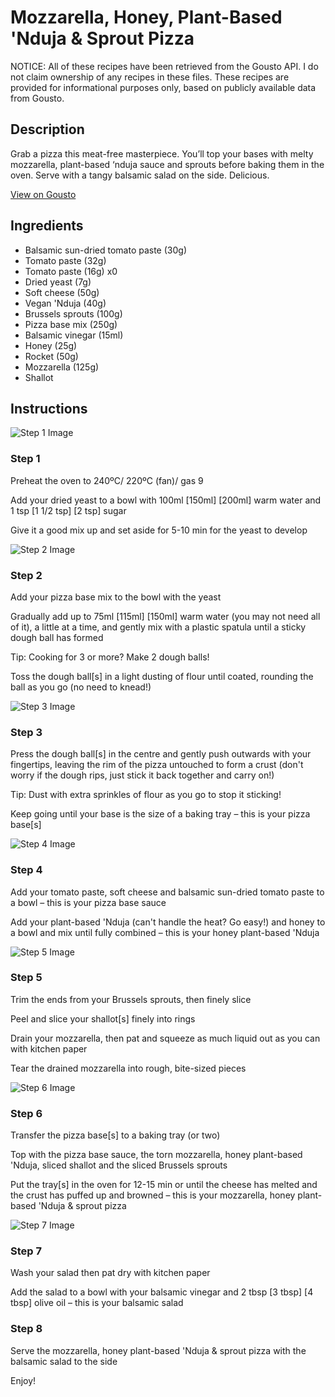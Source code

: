 # Mozzarella, Honey, Plant-Based 'Nduja & Sprout Pizza

NOTICE: All of these recipes have been retrieved from the Gousto API. I do not claim ownership of any recipes in these files. These recipes are provided for informational purposes only, based on publicly available data from Gousto.

## Description

Grab a pizza this meat-free masterpiece. You’ll top your bases with melty mozzarella, plant-based ‘nduja sauce and sprouts before baking them in the oven. Serve with a tangy balsamic salad on the side. Delicious.

[View on Gousto](https://www.gousto.co.uk/recipes/cookbook/mozzarella-honey-plant-based-nduja-sprout-pizza)

## Ingredients

- Balsamic sun-dried tomato paste (30g)
- Tomato paste (32g)
- Tomato paste (16g) x0
- Dried yeast (7g)
- Soft cheese (50g)
- Vegan 'Nduja (40g)
- Brussels sprouts (100g)
- Pizza base mix (250g)
- Balsamic vinegar (15ml)
- Honey (25g)
- Rocket (50g)
- Mozzarella (125g)
- Shallot

## Instructions

![Step 1 Image](https://production-media.gousto.co.uk/cms/recipe-step-image/step-1-1694442509898-x200.jpg)

### Step 1

Preheat the oven to 240ºC/ 220ºC (fan)/ gas 9

Add your dried yeast to a bowl with 100ml <span class="text-purple">[150ml]</span> <span class="text-danger">[200ml] </span>warm water and 1 tsp <span class="text-purple">[1 1/2 tsp]</span> <span class="text-danger">[2 tsp]</span> sugar

Give it a good mix up and set aside for 5-10 min for the yeast to develop

![Step 2 Image](https://production-media.gousto.co.uk/cms/recipe-step-image/step-2-1694442513356-x200.jpg)

### Step 2

Add your pizza base mix to the bowl with the yeast

Gradually add up to 75ml <span class="text-purple">[115ml] </span><span class="text-danger">[150ml]</span> warm water (you may not need all of it), a little at a time, and gently mix with a plastic spatula until a sticky dough ball has formed

Tip: Cooking for 3 or more? Make 2 dough balls!

Toss the dough ball[s] in a light dusting of flour until coated, rounding the ball as you go (no need to knead!)

![Step 3 Image](https://production-media.gousto.co.uk/cms/recipe-step-image/step-3-1694442517012-x200.jpg)

### Step 3

Press the dough ball[s] in the centre and gently push outwards with your fingertips, leaving the rim of the pizza untouched to form a crust (don't worry if the dough rips, just stick it back together and carry on!)

Tip: Dust with extra sprinkles of flour as you go to stop it sticking!

Keep going until your base is the size of a baking tray – this is your pizza base[s]

![Step 4 Image](https://production-media.gousto.co.uk/cms/recipe-step-image/step-4-1694442525443-x200.jpg)

### Step 4

Add your tomato paste, soft cheese and balsamic sun-dried tomato paste to a bowl – this is your pizza base sauce

Add your plant-based 'Nduja (can't handle the heat? Go easy!) and honey to a bowl and mix until fully combined – this is your honey plant-based 'Nduja

![Step 5 Image](https://production-media.gousto.co.uk/cms/recipe-step-image/step-5-1694442528745-x200.jpg)

### Step 5

Trim the ends from your Brussels sprouts, then finely slice

Peel and slice your shallot[s] finely into rings

Drain your mozzarella, then pat and squeeze as much liquid out as you can with kitchen paper

Tear the drained mozzarella into rough, bite-sized pieces

![Step 6 Image](https://production-media.gousto.co.uk/cms/recipe-step-image/step-6-1694442531912-x200.jpg)

### Step 6

Transfer the pizza base[s] to a baking tray (or two)

Top with the pizza base sauce, the torn mozzarella, honey plant-based 'Nduja, sliced shallot and the sliced Brussels sprouts

Put the tray[s] in the oven for 12-15 min or until the cheese has melted and the crust has puffed up and browned – this is your mozzarella, honey plant-based 'Nduja & sprout pizza

![Step 7 Image](https://production-media.gousto.co.uk/cms/recipe-step-image/step-7-1694442534932-x200.jpg)

### Step 7

Wash your salad then pat dry with kitchen paper

Add the salad to a bowl with your balsamic vinegar and 2 tbsp <span class="text-purple">[3 tbsp]</span> <span class="text-danger">[4 tbsp] </span>olive oil – this is your balsamic salad

### Step 8

Serve the mozzarella, honey plant-based 'Nduja & sprout pizza with the balsamic salad to the side

Enjoy!

